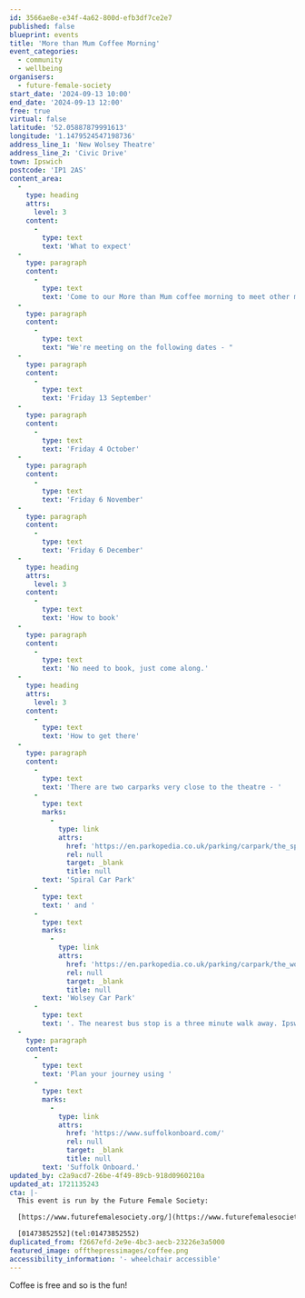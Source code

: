 ```yaml
---
id: 3566ae8e-e34f-4a62-800d-efb3df7ce2e7
published: false
blueprint: events
title: 'More than Mum Coffee Morning'
event_categories:
  - community
  - wellbeing
organisers:
  - future-female-society
start_date: '2024-09-13 10:00'
end_date: '2024-09-13 12:00'
free: true
virtual: false
latitude: '52.05887879991613'
longitude: '1.1479524547198736'
address_line_1: 'New Wolsey Theatre'
address_line_2: 'Civic Drive'
town: Ipswich
postcode: 'IP1 2AS'
content_area:
  -
    type: heading
    attrs:
      level: 3
    content:
      -
        type: text
        text: 'What to expect'
  -
    type: paragraph
    content:
      -
        type: text
        text: 'Come to our More than Mum coffee morning to meet other mums and find out about events and support in Ipswich for mums like you! '
  -
    type: paragraph
    content:
      -
        type: text
        text: "We're meeting on the following dates - "
  -
    type: paragraph
    content:
      -
        type: text
        text: 'Friday 13 September'
  -
    type: paragraph
    content:
      -
        type: text
        text: 'Friday 4 October'
  -
    type: paragraph
    content:
      -
        type: text
        text: 'Friday 6 November'
  -
    type: paragraph
    content:
      -
        type: text
        text: 'Friday 6 December'
  -
    type: heading
    attrs:
      level: 3
    content:
      -
        type: text
        text: 'How to book'
  -
    type: paragraph
    content:
      -
        type: text
        text: 'No need to book, just come along.'
  -
    type: heading
    attrs:
      level: 3
    content:
      -
        type: text
        text: 'How to get there'
  -
    type: paragraph
    content:
      -
        type: text
        text: 'There are two carparks very close to the theatre - '
      -
        type: text
        marks:
          -
            type: link
            attrs:
              href: 'https://en.parkopedia.co.uk/parking/carpark/the_spiral/ip1/ipswich/?arriving=202404081230&leaving=202404081430'
              rel: null
              target: _blank
              title: null
        text: 'Spiral Car Park'
      -
        type: text
        text: ' and '
      -
        type: text
        marks:
          -
            type: link
            attrs:
              href: 'https://en.parkopedia.co.uk/parking/carpark/the_wolsey/ip1/ipswich/?arriving=202404081230&leaving=202404081430'
              rel: null
              target: _blank
              title: null
        text: 'Wolsey Car Park'
      -
        type: text
        text: '. The nearest bus stop is a three minute walk away. Ipswich rail station is a 15 minute walk from the theatre.'
  -
    type: paragraph
    content:
      -
        type: text
        text: 'Plan your journey using '
      -
        type: text
        marks:
          -
            type: link
            attrs:
              href: 'https://www.suffolkonboard.com/'
              rel: null
              target: _blank
              title: null
        text: 'Suffolk Onboard.'
updated_by: c2a9acd7-26be-4f49-89cb-918d0960210a
updated_at: 1721135243
cta: |-
  This event is run by the Future Female Society:

  [https://www.futurefemalesociety.org/](https://www.futurefemalesociety.org/)

  [01473852552](tel:01473852552)
duplicated_from: f2667efd-2e9e-4bc3-aecb-23226e3a5000
featured_image: offthepressimages/coffee.png
accessibility_information: '- wheelchair accessible'
---
```

Coffee is free and so is the fun!